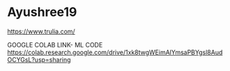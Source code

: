 # Ayushree19
https://www.trulia.com/

GOOGLE COLAB LINK- ML CODE
https://colab.research.google.com/drive/1xk8twgWEimAlYmsaPBYgsl8AudOCYGsL?usp=sharing

